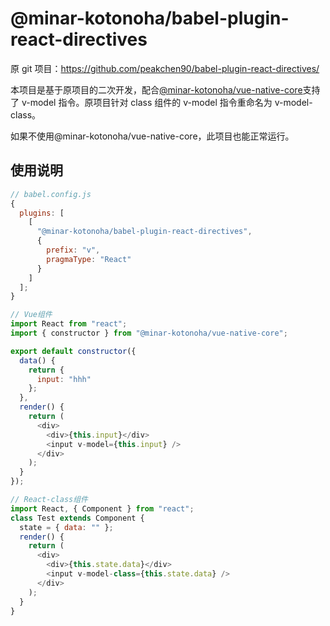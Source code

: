 # @minar-kotonoha/babel-plugin-react-directives

原 git 项目：https://github.com/peakchen90/babel-plugin-react-directives/

本项目是基于原项目的二次开发，配合[@minar-kotonoha/vue-native-core](https://github.com/chengzhuo5/vue-native-core)支持了 v-model 指令。原项目针对 class 组件的 v-model 指令重命名为 v-model-class。

如果不使用@minar-kotonoha/vue-native-core，此项目也能正常运行。

## 使用说明

```javascript
// babel.config.js
{
  plugins: [
    [
      "@minar-kotonoha/babel-plugin-react-directives",
      {
        prefix: "v",
        pragmaType: "React"
      }
    ]
  ];
}
```

```javascript
// Vue组件
import React from "react";
import { constructor } from "@minar-kotonoha/vue-native-core";

export default constructor({
  data() {
    return {
      input: "hhh"
    };
  },
  render() {
    return (
      <div>
        <div>{this.input}</div>
        <input v-model={this.input} />
      </div>
    );
  }
});
```

```javascript
// React-class组件
import React, { Component } from "react";
class Test extends Component {
  state = { data: "" };
  render() {
    return (
      <div>
        <div>{this.state.data}</div>
        <input v-model-class={this.state.data} />
      </div>
    );
  }
}
```
